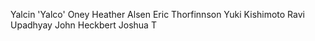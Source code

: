 Yalcin 'Yalco' Oney
Heather Alsen
Eric Thorfinnson
Yuki Kishimoto
Ravi Upadhyay
John Heckbert
Joshua T